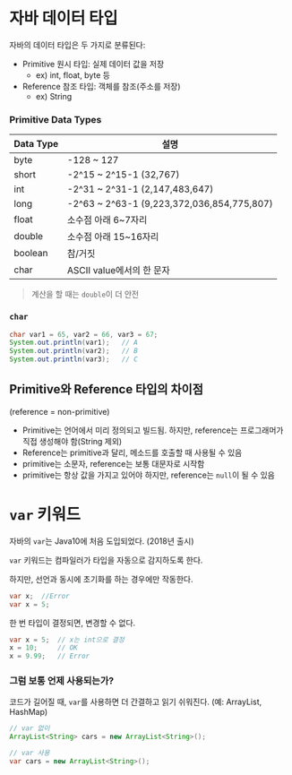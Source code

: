 # 자바 데이터 타입

자바의 데이터 타입은 두 가지로 분류된다:
- Primitive 원시 타입: 실제 데이터 값을 저장
    - ex) int, float, byte 등
- Reference 참조 타입: 객체를 참조(주소를 저장)
    - ex) String

### Primitive Data Types
|Data Type|설명|
|-|-|
|byte   |-128 ~ 127|
|short  |-2^15 ~ 2^15-1 (32,767)|
|int    |-2^31 ~ 2^31-1 (2,147,483,647)|
|long   |-2^63 ~ 2^63-1 (9,223,372,036,854,775,807)|
|float  |소수점 아래 6~7자리|
|double |소수점 아래 15~16자리|
|boolean|참/거짓|
|char   |ASCII value에서의 한 문자|
> 계산을 할 때는 `double`이 더 안전


### `char`
```java
char var1 = 65, var2 = 66, var3 = 67;
System.out.println(var1);   // A
System.out.println(var2);   // B
System.out.println(var3);   // C
```

## Primitive와 Reference 타입의 차이점
(reference = non-primitive)
- Primitive는 언어에서 미리 정의되고 빌드됨. 하지만, reference는 프로그래머가 직접 생성해야 함(String 제외)
- Reference는 primitive과 달리, 메소드를 호출할 때 사용될 수 있음
- primitive는 소문자, reference는 보통 대문자로 시작함
- primitive는 항상 값을 가지고 있어야 하지만, reference는 `null`이 될 수 있음

# `var` 키워드
자바의 `var`는 Java10에 처음 도입되었다. (2018년 출시)

`var` 키워드는 컴파일러가 타입을 자동으로 감지하도록 한다.

하지만, 선언과 동시에 초기화를 하는 경우에만 작동한다.
```java
var x;  //Error
var x = 5;
```
한 번 타입이 결정되면, 변경할 수 없다.
```java
var x = 5;  // x는 int으로 결정
x = 10;     // OK
x = 9.99;   // Error
```

### 그럼 보통 언제 사용되는가?
코드가 길어질 때, `var`를 사용하면 더 간결하고 읽기 쉬워진다. (예: ArrayList, HashMap)
```java
// var 없이
ArrayList<String> cars = new ArrayList<String>();

// var 사용
var cars = new ArrayList<String>();
```